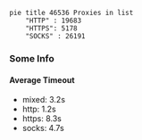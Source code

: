 
```mermaid
pie title 46536 Proxies in list
    "HTTP" : 19683
    "HTTPS": 5178
    "SOCKS" : 26191
```

### Some Info
#### Average Timeout

- mixed: 3.2s
- http: 1.2s
- https: 8.3s
- socks: 4.7s